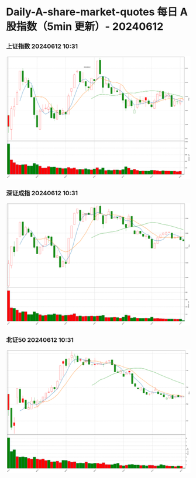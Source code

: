 
# Daily-A-share-market-quotes 每日 A 股指数（5min 更新）- 20240612

### 上证指数 20240612 10:31
![](./fig/2024/6/20240612-sh000001.png)

### 深证成指 20240612 10:31
![](./fig/2024/6/20240612-sz399001.png)

### 北证50 20240612 10:31
![](./fig/2024/6/20240612-bj899050.png)

